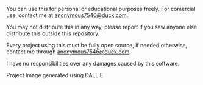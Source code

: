 You can use this for personal or educational purposes freely.
For comercial use, contact me at anonymous7546@duck.com.

You may not distribute this in any way, please report if you saw anyone else distribute this outside this repository.

Every project using this must be fully open source, if needed otherwise, contact me through anonymous7546@duck.com.

I have no responsibilities over any damages caused by this software.

Project Image generated using DALL E.
